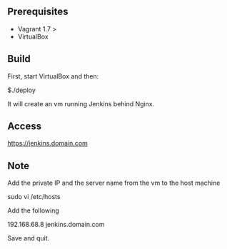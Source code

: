 Prerequisites
-------------
- Vagrant 1.7 >
- VirtualBox

Build
-----
First, start VirtualBox and then:

$./deploy

It will create an vm running Jenkins behind Nginx.


Access
------
https://jenkins.domain.com


Note
----

Add the private IP and the server name from the vm to the host machine

sudo vi /etc/hosts

Add the following

192.168.68.8 jenkins.domain.com

Save and quit.
